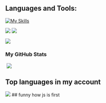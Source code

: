 ## Languages and Tools:

[![My Skills](https://skillicons.dev/icons?i=php,flutter,django,js,swift,ts,react,nextjs,tailwindcss,materialui,html,css,sass,bootstrap,py,postgres,postman,vscode,git,github,githubactions,vercel)](https://skillicons.dev)
<p align="top">
  <img src="https://img.shields.io/github/stars/kellydanielo?style=for-the-badge&logo=github&color=005FED" />
  <img src="https://img.shields.io/github/followers/kellydanielo?style=for-the-badge&logo=github&color=FCC624" />
  </p>

<p>
  <img src="https://streak-stats.demolab.com/?user=kellydanielo&theme=transparent&hide_border=true&stroke=transparent" align="top" /> 
</p>



<h3>My GitHub Stats</h3>


<!-- <p><img align="left" src="https://github-readme-stats.vercel.app/api/top-langs?username=adedoyin-emmanuel&show_icons=true&locale=en&layout=compact&theme=github_dark_dimmed" alt="adedoyin-emmanuel" /></p>  -->

<p>&nbsp;<img align="center" src="https://github-readme-stats.vercel.app/api?username=KellyDanielO&show_icons=true&locale=en&theme=github_dark_dimmed&include_all_commits=true" /></p>


## Top languages in my account
<img src="https://github-readme-stats.vercel.app/api/top-langs/?username=KellyDanielO"/>
## funny how js is first 
